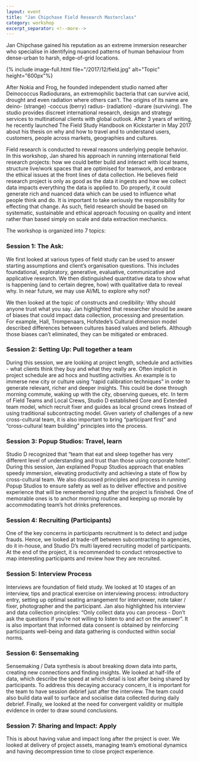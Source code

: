 ```yaml
---
layout: event
title: "Jan Chipchase Field Research Masterclass"
category: workshop
excerpt_separator: <!--more-->
---
```


Jan Chipchase gained his reputation as an extreme immersion researcher who specialise in identifying nuanced patterns of human behaviour from dense-urban to harsh, edge-of-grid locations. 

<!--more-->
{% include image-full.html file="/2017/12/field.jpg" alt="Topic" height="600px"%}

After Nokia and Frog, he founded independent studio named after Deinococcus Radiodurans, an extremophilic bacteria that can survive acid, drought and even radiation where others can’t. The origins of its name are deino- (strange) -coccus (berry) radius- (radiation) -durare (surviving). The studio provides discreet international research, design and strategy services to multinational clients with global outlook. After 3 years of writing, he recently launched The Field Study Handbook on Kickstarter in May 2017 about his thesis on why and how to travel and to understand users, customers, people across markets, geographies and cultures. 

Field research is conducted to reveal reasons underlying people behavior. In this workshop, Jan shared his approach in running international field research projects: how we could better build and interact with local teams, structure live/work spaces that are optimised for teamwork, and embrace the ethical issues at the front lines of data collection. He believes field research project is only as good as the data it ingests and how we collect data impacts everything the data is applied to. Do properly, it could generate rich and nuanced data which can be used to influence what people think and do. It is important to take seriously the responsibility for effecting that change. As such, field research should be based on systematic, sustainable and ethical approach focusing on quality and intent rather than based simply on scale and data extraction mechanics. 

The workshop is organized into 7 topics: 

### Session 1: The Ask: ### 
We first looked at various types of field study can be used to answer starting assumptions and client’s organisation questions. This includes foundational, exploratory, generative, evaluative, communicative and applicative research. We then distinguished quantitative data to show what is happening (and to certain degree, how) with qualitative data to reveal why. In near future, we may use AI/ML to explore why not? 

We then looked at the topic of constructs and credibility: Why should anyone trust what you say. Jan highlighted that researcher should be aware of biases that could impact data collection, processing and presentation. For example, Hall, Trompenaars, Hofstede’s Cultural dimension model described differences between cultures based values and beliefs. Although those biases can’t eliminated, they can be mitigated or embraced. 

### Session 2: Setting Up: Pull together a team ### 
During this session, we are looking at project length, schedule and activities - what clients think they buy and what they really are. Often implicit in project schedule are ad hocs and hustling activities. An example is to immerse new city or culture using “rapid calibration techniques” in order to generate relevant, richer and deeper insights. This could be done through morning commute, waking up with the city, observing queues, etc. In term of Field Teams and Local Crews, Studio D established Core and Extended team model, which recruit fixer and guides as local ground crews Instead of using traditional subcontracting model. Given variety of challenges of a new cross-cultural team, it is also important to bring “participant first” and “cross-cultural team building” principles into the process.

### Session 3: Popup Studios: Travel, learn ### 
Studio D recognized that “team that eat and sleep together has very different level of understanding and trust than those using corporate hotel”. During this session, Jan explained Popup Studios approach that enables speedy immersion, elevating productivity and achieving a state of flow by cross-cultural team. We also discussed principles and process in running Popup Studios to ensure safety as well as to deliver effective and positive experience that will be remembered long after the project is finished. One of memorable ones is to anchor morning routine and keeping up morale by accommodating team’s hot drinks preferences. 

### Session 4: Recruiting (Participants) ### 
One of the key concerns in participants recruitment is to detect and judge frauds. Hence, we looked at trade-off between subcontracting to agencies, do it in-house, and Studio D’s multi layered recruiting model of participants. At the end of the project, it is recommended to conduct retrospective to map interesting participants and review how they are recruited.

### Session 5: Interview Process ### 
Interviews are foundation of field study. We looked at 10 stages of an interview, tips and practical exercise on interviewing process: introductory entry, setting up optimal seating arrangement for interviewer, note taker / fixer, photographer and the participant. Jan also highlighted his interview and data collection principles: “Only collect data you can process - Don’t ask the questions if you’re not willing to listen to and act on the answer”. It is also important that informed data consent is obtained by reinforcing participants well-being and data gathering is conducted within social norms. 

### Session 6: Sensemaking ### 
Sensemaking / Data synthesis is about breaking down data into parts, creating new connections and finding insights. We looked at half-life of data, which describe the speed at which detail is lost after being shared by participants. To address this decaying accuracy concern, it is important for the team to have session debrief just after the interview. The team could also build data wall to surface and socialise data collected during daily debrief. Finally, we looked at the need for convergent validity or multiple evidence in order to draw sound conclusions. 

### Session 7: Sharing and Impact: Apply ### 
This is about having value and impact long after the project is over. We looked at delivery of project assets, managing team’s emotional dynamics and having decompression time to close project experience. 
